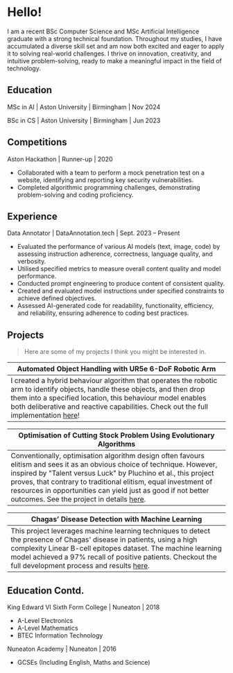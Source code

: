 # Hello!

I am a recent BSc Computer Science and MSc Artificial Intelligence graduate with a strong technical foundation. Throughout my studies, I have accumulated a diverse skill set and am now both excited and eager to apply it to solving real-world challenges. I thrive on innovation, creativity, and intuitive problem-solving, ready to make a meaningful impact in the field of technology.

## Education

MSc in AI | Aston University | Birmingham | Nov 2024

BSc in CS | Aston University | Birmingham | Jun 2023

## Competitions

Aston Hackathon | Runner-up | 2020
- Collaborated with a team to perform a mock penetration test on a website, identifying and reporting key security vulnerabilities.
- Completed algorithmic programming challenges, demonstrating problem-solving and coding proficiency.

## Experience

Data Annotator | DataAnnotation.tech | Sept. 2023 – Present
*   Evaluated the performance of various AI models (text, image, code) by assessing instruction adherence, correctness, language quality, and verbosity.
*   Utilised specified metrics to measure overall content quality and model performance.
*   Conducted prompt engineering to produce content of consistent quality.
*   Created and evaluated model instructions under specified constraints to achieve defined objectives.
*   Assessed AI-generated code for readability, functionality, efficiency, and reliability, ensuring adherence to coding best practices.

## Projects

> Here are some of my projects I think you might be interested in.

|Automated Object Handling with UR5e 6-DoF Robotic Arm|
|-------------------|
|I created a hybrid behaviour algorithm that operates the robotic arm to identify objects, handle these objects, and then drop them into a specified location, this behaviour model enables both deliberative and reactive capabilities. Check out the full implementation [here](https://gitfront.io/r/hongd13/wD3oN5qJpZXR/Robotic-Arm/ "Robotic Arm Repo")!|

|Optimisation of Cutting Stock Problem Using Evolutionary Algorithms|
|-------------------|
|Conventionally, optimisation algorithm design often favours elitism and sees it as an obvious choice of technique. However, inspired by "Talent versus Luck" by Pluchino et al., this project proves, that contrary to traditional elitism, equal investment of resources in opportunities can yield just as good if not better outcomes. See the project in details [here](https://gitfront.io/r/hongd13/vUKqKJ8xGxK5/Cutting-Stock-Problem/ "Cutting Stock Problem Repo").|

|Chagas’ Disease Detection with Machine Learning|
|-------------------|
|This project leverages machine learning techniques to detect the presence of Chagas' disease in patients, using a high complexity Linear B-cell epitopes dataset. The machine learning model achieved a 97% recall of positive patients. Checkout the full development process and results [here](https://gitfront.io/r/hongd13/eruzBBDSHoa7/Chagas-Disease-Prediction/ "Chagas' Disease Detection Repo").|



## Education Contd.

King Edward VI Sixth Form College | Nuneaton | 2018

- A-Level Electronics
- A-Level Mathematics
- BTEC Information Technology

Nuneaton Academy | Nuneaton | 2016

- GCSEs (Including English, Maths and Science)
